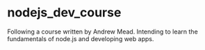# nodejs_dev_course

Following a course written by Andrew Mead.
Intending to learn the fundamentals of node.js and developing web apps.
